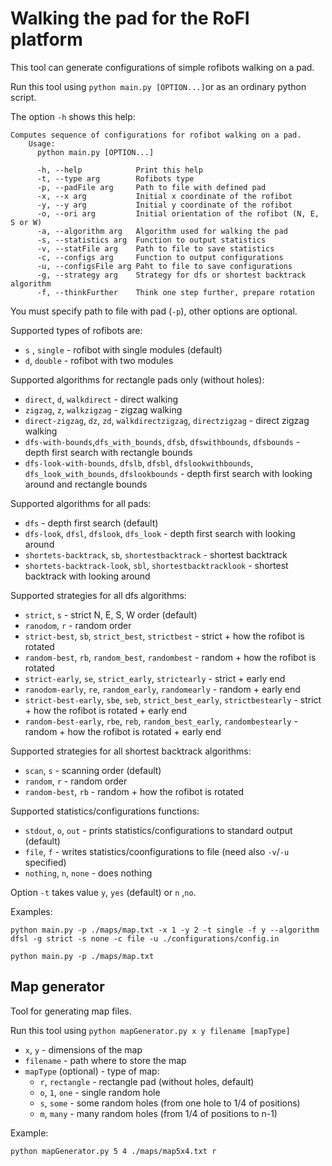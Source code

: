 # Walking the pad for the RoFI platform

This tool can generate configurations of simple rofibots walking on a pad.

Run this tool using `python main.py [OPTION...]`or as an ordinary python script. 

The option `-h` shows this help:

```
Computes sequence of configurations for rofibot walking on a pad.
    Usage: 
      python main.py [OPTION...]

      -h, --help            Print this help
      -t, --type arg        Rofibots type 
      -p, --padFile arg     Path to file with defined pad
      -x, --x arg           Initial x coordinate of the rofibot
      -y, --y arg           Initial y coordinate of the rofibot
      -o, --ori arg         Initial orientation of the rofibot (N, E, S or W)
      -a, --algorithm arg   Algorithm used for walking the pad
      -s, --statistics arg  Function to output statistics
      -v, --statFile arg    Path to file to save statistics
      -c, --configs arg     Function to output configurations
      -u, --configsFile arg Paht to file to save configurations
      -g, --strategy arg    Strategy for dfs or shortest backtrack algorithm
      -f, --thinkFurther    Think one step further, prepare rotation

```


You must specify path to file with pad (`-p`), other options are optional. 



Supported types of rofibots are:

- `s` , `single` - rofibot with single modules (default)
- `d`, `double` - rofibot with two modules



Supported algorithms for rectangle pads only (without holes):

- `direct`, `d`, `walkdirect` - direct walking
- `zigzag`, `z`, `walkzigzag` - zigzag walking
- `direct-zigzag`, `dz`, `zd`, `walkdirectzigzag`, `directzigzag` - direct zigzag walking
- `dfs-with-bounds`,`dfs_with_bounds`, `dfsb`, `dfswithbounds`, `dfsbounds` - depth first search with rectangle bounds
- `dfs-look-with-bounds`, `dfslb`, `dfsbl`, `dfslookwithbounds`, `dfs_look_with_bounds`, `dfslookbounds` - depth first search with looking around and rectangle bounds

Supported algorithms for all pads:

- `dfs` - depth first search (default)
- `dfs-look`, `dfsl`, `dfslook`, `dfs_look` - depth first search with looking around
- `shortets-backtrack`, `sb`, `shortestbacktrack` - shortest backtrack
- `shortets-backtrack-look`, `sbl`, `shortestbacktracklook` - shortest backtrack with looking around

Supported strategies for all dfs algorithms:

- `strict`, `s` - strict N, E, S, W order (default)
- `ranodom`, `r` - random order
- `strict-best`, `sb`, `strict_best`, `strictbest` - strict + how the rofibot is rotated
- `random-best`, `rb`, `random_best`, `randombest` - random + how the rofibot is rotated
- `strict-early`, `se`, `strict_early`, `strictearly`  - strict + early end
- `ranodom-early`, `re`, `random_early`, `randomearly` - random + early end
- `strict-best-early`, `sbe`, `seb`, `strict_best_early`, `strictbestearly` -  strict + how the rofibot is rotated + early end
- `random-best-early`, `rbe`, `reb`, `random_best_early`, `randombestearly` - random + how the rofibot is rotated + early end

Supported strategies for all shortest backtrack algorithms:

- `scan`, `s` - scanning order (default)
- `random`, `r` - random order
- `random-best`, `rb` - random + how the rofibot is rotated



Supported statistics/configurations functions:

- `stdout`, `o`, `out` - prints statistics/configurations to standard output (default)
- `file`, `f` - writes statistics/coonfigurations to file (need also `-v`/`-u` specified)
- `nothing`, `n`, `none` - does nothing



Option `-t` takes value `y`, `yes`  (default) or `n` ,`no`. 



Examples:

```
python main.py -p ./maps/map.txt -x 1 -y 2 -t single -f y --algorithm dfsl -g strict -s none -c file -u ./configurations/config.in
```

```
python main.py -p ./maps/map.txt 
```



## Map generator

Tool for generating map files. 

Run this tool using `python mapGenerator.py x y filename [mapType]`

- `x`, `y` - dimensions of the map
- `filename` - path where to store the map
- `mapType` (optional) - type of map:
  - `r`, `rectangle` - rectangle pad (without holes, default)
  - `o`, `1`, `one` - single random hole
  - `s`, `some` - some random holes (from one hole to 1/4 of positions)
  - `m`, `many` - many random holes (from 1/4 of positions to n-1)



Example:


```
python mapGenerator.py 5 4 ./maps/map5x4.txt r
```
